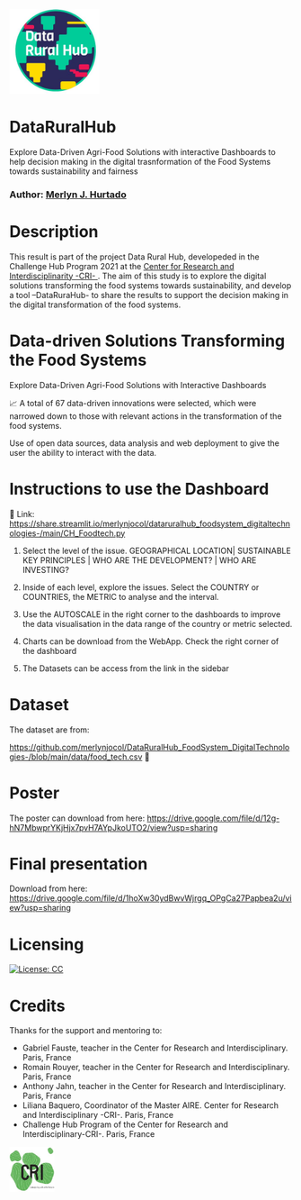 <img src="https://github.com/merlynjocol/DataRuralHub_FoodSystem_DigitalTechnologies-/blob/main/images_foodtech/planet%26logo.JPG" width="160" height="150">


# DataRuralHub
Explore Data-Driven Agri-Food Solutions with interactive Dashboards to help decision making in the digital trasnformation of the Food Systems towards sustainability and fairness
### **Author:** [Merlyn J. Hurtado](https://github.com/merlynjocol)

# Description

This result is part of the project Data Rural Hub, developeded in the Challenge Hub Program 2021 at the [Center for Research and Interdisciplinarity -CRI- ](https://cri-paris.org/en).
The aim of this study is to explore the digital solutions transforming the food systems towards sustainability, and develop a tool –DataRuraHub- to share the results to support the decision making in the digital transformation of the food systems. 


# Data-driven Solutions Transforming the Food Systems
Explore Data-Driven Agri-Food Solutions with Interactive Dashboards

:chart_with_upwards_trend: A total of 67 data-driven innovations were selected, which were narrowed down to those with relevant actions in the transformation of the food systems.

Use of open data sources, data analysis and  web deployment to give the user the ability to interact with the data. 

# Instructions to use the Dashboard

🔗 Link:  https://share.streamlit.io/merlynjocol/dataruralhub_foodsystem_digitaltechnologies-/main/CH_Foodtech.py

1. Select the level of the issue. GEOGRAPHICAL LOCATION| SUSTAINABLE KEY PRINCIPLES | WHO ARE THE DEVELOPMENT? | WHO ARE INVESTING? 

2. Inside of each level, explore the issues. Select the COUNTRY or COUNTRIES, the METRIC to analyse and the interval.

3. Use the AUTOSCALE in the right corner to the dashboards to improve the data visualisation in the data range of the country or metric selected. 

4.  Charts can be download from the WebApp. Check the right corner of the dashboard

5.  The Datasets can be access from the link in the sidebar 


# Dataset 
 The dataset are from: 
 
 https://github.com/merlynjocol/DataRuralHub_FoodSystem_DigitalTechnologies-/blob/main/data/food_tech.csv   🔴
 
 # Poster
 The poster can download from here: 
 https://drive.google.com/file/d/12g-hN7MbwprYKjHjx7pvH7AYpJkoUTO2/view?usp=sharing
 
 # Final presentation
 Download from here: 
 https://drive.google.com/file/d/1hoXw30ydBwvWjrgq_OPgCa27Papbea2u/view?usp=sharing
 
 # Licensing

[![License: CC](https://img.shields.io/badge/License-MIT-yellow.svg)](https://opensource.org/licenses/MIT)

# Credits
Thanks for the support and mentoring to: 
* Gabriel Fauste, teacher in the Center for Research and Interdisciplinary. Paris, France 
* Romain Rouyer, teacher in the Center for Research and Interdisciplinary. Paris, France 
* Anthony Jahn, teacher in the Center for Research and Interdisciplinary. Paris, France 
* Liliana Baquero, Coordinator of the Master AIRE. Center for Research and Interdisciplinary -CRI-. Paris, France 
* Challenge Hub Program of the Center for Research and Interdisciplinary-CRI-.  Paris, France 

<img src="https://github.com/merlynjocol/AgeGuess-Data-Analysis--Gender-Ethnic-analysis-in-age-guessing/blob/main/logoCRI.jpg" width="80" height="80">
